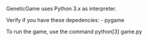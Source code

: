 GeneticGame uses Python 3.x as interpreter.

Verify if you have these depedencies:
    - pygame


To run the game, use the command
    python[3] game.py


